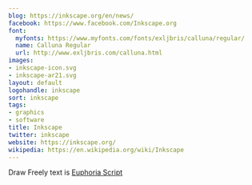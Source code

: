 ```yaml
---
blog: https://inkscape.org/en/news/
facebook: https://www.facebook.com/Inkscape.org
font:
  myfonts: https://www.myfonts.com/fonts/exljbris/calluna/regular/
  name: Calluna Regular
  url: http://www.exljbris.com/calluna.html
images:
- inkscape-icon.svg
- inkscape-ar21.svg
layout: default
logohandle: inkscape
sort: inkscape
tags:
- graphics
- software
title: Inkscape
twitter: inkscape
website: https://inkscape.org/
wikipedia: https://en.wikipedia.org/wiki/Inkscape
---
```


Draw Freely text is [Euphoria Script](https://fonts.google.com/specimen/Euphoria+Script)
